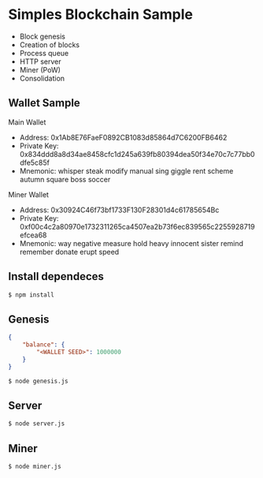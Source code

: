 # Simples Blockchain Sample

- Block genesis
- Creation of blocks
- Process queue
- HTTP server
- Miner (PoW)
- Consolidation

## Wallet Sample

Main Wallet
- Address:  0x1Ab8E76FaeF0892CB1083d85864d7C6200FB6462
- Private Key:  0x834ddd8a8d34ae8458cfc1d245a639fb80394dea50f34e70c7c77bb0dfe5c85f
- Mnemonic:  whisper steak modify manual sing giggle rent scheme autumn square boss soccer

Miner Wallet
- Address:  0x30924C46f73bf1733F130F28301d4c61785654Bc
- Private Key: 0xf00c4c2a80970e1732311265ca4507ea2b73f6ec839565c2255928719efcea68
- Mnemonic: way negative measure hold heavy innocent sister remind remember donate erupt speed

## Install dependeces

```bash
$ npm install
```

## Genesis

```json
{
    "balance": {
        "<WALLET SEED>": 1000000
    }
}
```

```bash
$ node genesis.js
```

## Server

```bash
$ node server.js
```

## Miner

```bash
$ node miner.js
```

